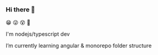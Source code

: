 ### Hi there 👋

😁 😜 😵 👀

I'm nodejs/typescript dev

I’m currently learning angular & monorepo folder structure

